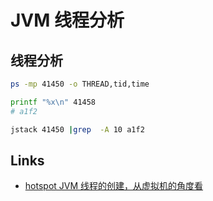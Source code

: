 # JVM 线程分析 

## 线程分析

```sh
ps -mp 41450 -o THREAD,tid,time

printf "%x\n" 41458
# a1f2

jstack 41450 |grep  -A 10 a1f2

```


## Links

- [hotspot JVM 线程的创建，从虚拟机的角度看](https://juejin.cn/post/7054063538624528398)